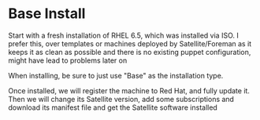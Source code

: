 # Base Install

Start with a fresh installation of RHEL 6.5, which was installed via ISO. I prefer this, over templates or machines deployed by Satellite/Foreman as it keeps it as clean as possible and there is no existing puppet configuration, might have lead to problems later on

When installing, be sure to just use "Base" as the installation type.

Once installed, we will register the machine to Red Hat, and fully update it. Then we will change its Satellite version, add some subscriptions and download its manifest file and get the Satellite software installed
